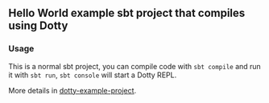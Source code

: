## Hello World example sbt project that compiles using Dotty

### Usage

This is a normal sbt project, you can compile code with `sbt compile` and run it
with `sbt run`, `sbt console` will start a Dotty REPL.

More details in [dotty-example-project](https://github.com/lampepfl/dotty-example-project/blob/master/README.md).
